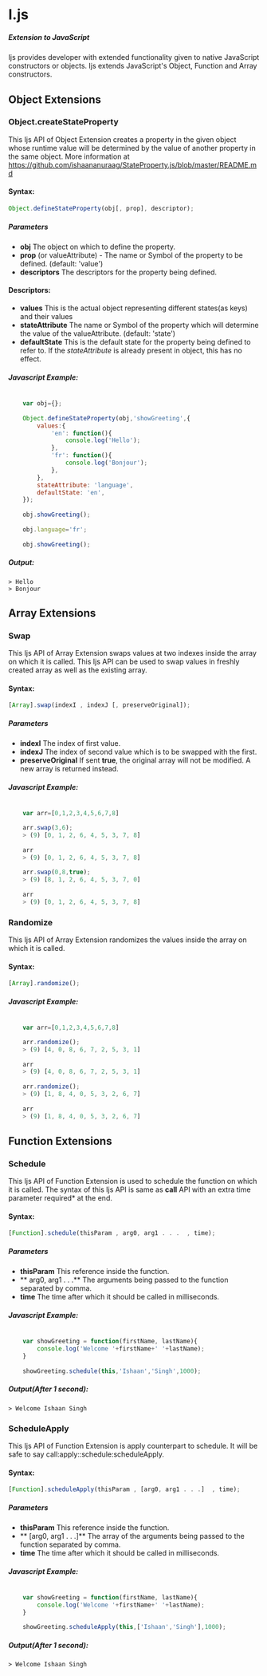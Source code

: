 # I.js
##### Extension to JavaScript

Ijs provides developer with extended functionality given to native JavaScript constructors or objects. Ijs extends JavaScript's Object, Function and Array constructors.

## Object Extensions

### Object.createStateProperty

This Ijs API of Object Extension creates a property in the given object whose runtime value will be determined by the value of another property in the same object.
More information at https://github.com/ishaananuraag/StateProperty.js/blob/master/README.md

#### Syntax:
```javascript
Object.defineStateProperty(obj[, prop], descriptor);
```

##### Parameters
 + **obj** The object on which to define the property.
 + **prop** (or valueAttribute) - The name or Symbol of the property to be defined. (default: 'value')
 + **descriptors** The descriptors for the property being defined.

#### Descriptors: 
 + **values** This is the actual object representing different states(as keys) and their values 
 + **stateAttribute** The name or Symbol of the property which will determine the value of the valueAttribute. (default: 'state')
 + **defaultState** This is the default state for the  property being defined to refer to. If the _stateAttribute_ is already present in object, this has no effect. 
 
##### Javascript Example:
```javascript

	var obj={};
	
	Object.defineStateProperty(obj,'showGreeting',{
		values:{
			'en': function(){
				console.log('Hello');
			},
			'fr': function(){
				console.log('Bonjour');
			},
		},
		stateAttribute: 'language',
		defaultState: 'en',	
	});
	
	obj.showGreeting();
	
	obj.language='fr';
	
	obj.showGreeting();
```

##### Output:
```
> Hello
> Bonjour
```

## Array Extensions

### Swap

This Ijs API of Array Extension swaps values at two indexes inside the array on which it is called. This Ijs API can be used to swap values in freshly created array as well as the existing array. 

#### Syntax:
```javascript
[Array].swap(indexI , indexJ [, preserveOriginal]);
```

##### Parameters
 + **indexI** The index of first value.
 + **indexJ** The index of second value which is to be swapped with the first.
 + **preserveOriginal** If sent **true**, the original array will not be modified. A new array is returned instead.
 
##### Javascript Example:
```javascript

	var arr=[0,1,2,3,4,5,6,7,8]

	arr.swap(3,6);
	> (9) [0, 1, 2, 6, 4, 5, 3, 7, 8]
	
	arr 
	> (9) [0, 1, 2, 6, 4, 5, 3, 7, 8]
	
	arr.swap(0,8,true);
	> (9) [8, 1, 2, 6, 4, 5, 3, 7, 0]
	
	arr
	> (9) [0, 1, 2, 6, 4, 5, 3, 7, 8]
```


### Randomize

This Ijs API of Array Extension randomizes the values inside the array on which it is called. 

#### Syntax:
```javascript
[Array].randomize();
```
 
##### Javascript Example:
```javascript

	var arr=[0,1,2,3,4,5,6,7,8]

	arr.randomize();
	> (9) [4, 0, 8, 6, 7, 2, 5, 3, 1]
	
	arr
	> (9) [4, 0, 8, 6, 7, 2, 5, 3, 1]
	
	arr.randomize();
	> (9) [1, 8, 4, 0, 5, 3, 2, 6, 7]
	
	arr
	> (9) [1, 8, 4, 0, 5, 3, 2, 6, 7]
```



## Function Extensions

### Schedule

This Ijs API of Function Extension is used to schedule the function on which it is called. The syntax of this Ijs API is same as **call** API with an extra time parameter required* at the end.

#### Syntax:
```javascript
[Function].schedule(thisParam , arg0, arg1 . . .  , time);
```

##### Parameters
 + **thisParam** This reference inside the function.
 + ** arg0, arg1 . . .** The arguments being passed to the function separated by comma.
 + **time** The time after which it should be called in milliseconds.
 
##### Javascript Example:
```javascript

	var showGreeting = function(firstName, lastName){
		console.log('Welcome '+firstName+' '+lastName);
	}
	
	showGreeting.schedule(this,'Ishaan','Singh',1000);

```
##### Output(After 1 second):
```
> Welcome Ishaan Singh
```



### ScheduleApply

This Ijs API of Function Extension is apply counterpart to schedule. It will be safe to say call:apply::schedule:scheduleApply.

#### Syntax:
```javascript
[Function].scheduleApply(thisParam , [arg0, arg1 . . .]  , time);
```

##### Parameters
 + **thisParam** This reference inside the function.
 + ** [arg0, arg1 . . .]** The array of the arguments being passed to the function separated by comma.
 + **time** The time after which it should be called in milliseconds.
 
##### Javascript Example:
```javascript

	var showGreeting = function(firstName, lastName){
		console.log('Welcome '+firstName+' '+lastName);
	}
	
	showGreeting.scheduleApply(this,['Ishaan','Singh'],1000);

```
##### Output(After 1 second):
```
> Welcome Ishaan Singh
```
